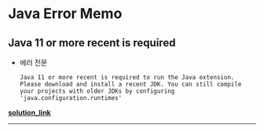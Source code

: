# Java Error Memo

## **Java 11 or more recent is required**

- 에러 전문
    ```
    Java 11 or more recent is required to run the Java extension. Please download and install a recent JDK. You can still compile your projects with older JDKs by configuring 'java.configuration.runtimes'
    ```

[**solution_link**](https://urakasumi.tistory.com/257)

___


